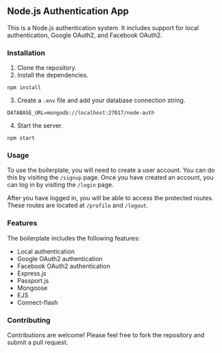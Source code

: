 
## Node.js Authentication App

This is a Node.js authentication system. It includes support for local authentication, Google OAuth2, and Facebook OAuth2.

### Installation

1. Clone the repository.
2. Install the dependencies.

```
npm install
```

3. Create a `.env` file and add your database connection string.

```
DATABASE_URL=mongodb://localhost:27017/node-auth
```

4. Start the server.

```
npm start
```

### Usage

To use the boilerplate, you will need to create a user account. You can do this by visiting the `/signup` page. Once you have created an account, you can log in by visiting the `/login` page.

After you have logged in, you will be able to access the protected routes. These routes are located at `/profile` and `/logout`.

### Features

The boilerplate includes the following features:

* Local authentication
* Google OAuth2 authentication
* Facebook OAuth2 authentication
* Express.js
* Passport.js
* Mongoose
* EJS
* Connect-flash

### Contributing

Contributions are welcome! Please feel free to fork the repository and submit a pull request.

